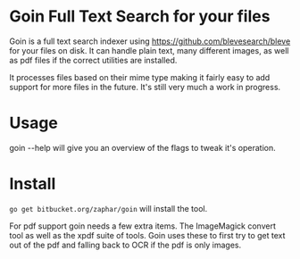 Goin Full Text Search for your files
====================================

Goin is a full text search indexer using
https://github.com/blevesearch/bleve for your files on disk. It can
handle plain text, many different images, as well as pdf files if the
correct utilities are installed.

It processes files based on their mime type making it fairly easy to
add support for more files in the future. It's still very much a work
in progress.

Usage
=====

goin --help will give you an overview of the flags to tweak it's operation.

Install
=======

`go get bitbucket.org/zaphar/goin` will install the tool.

For pdf support goin needs a few extra items. The ImageMagick convert tool as well as the xpdf suite of tools. Goin uses these to first try to get text out of the pdf and falling back to OCR if the pdf is only images.
